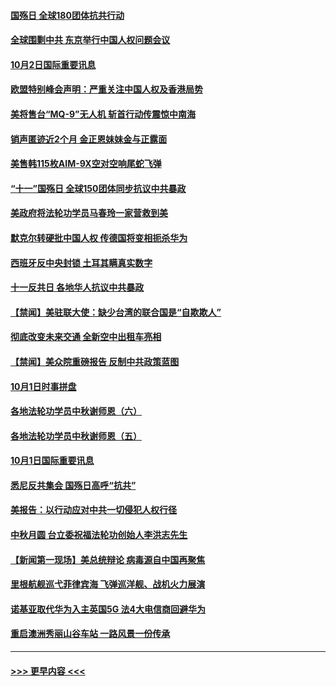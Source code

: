 #### [国殇日 全球180团体抗共行动](../pages/prog202/a102954483.md?t=10022251) 
#### [全球围剿中共 东京举行中国人权问题会议](../pages/prog202/a102954474.md?t=10022251) 
#### [10月2日国际重要讯息](../pages/prog202/a102954222.md?t=10022251) 
#### [欧盟特别峰会声明：严重关注中国人权及香港局势](../pages/prog202/a102954169.md?t=10022251) 
#### [美将售台“MQ-9”无人机 斩首行动传震惊中南海](../pages/prog202/a102954124.md?t=10022251) 
#### [销声匿迹近2个月 金正恩妹妹金与正露面](../pages/prog202/a102954053.md?t=10022251) 
#### [美售韩115枚AIM-9X空对空响尾蛇飞弹](../pages/prog202/a102954020.md?t=10022251) 
#### [“十一”国殇日 全球150团体同步抗议中共暴政](../pages/prog202/a102953832.md?t=10022251) 
#### [美政府将法轮功学员马春玲一家营救到美](../pages/prog202/a102953959.md?t=10022251) 
#### [默克尔转硬批中国人权  传德国将变相扼杀华为](../pages/prog202/a102953746.md?t=10022251) 
#### [西班牙反中央封锁 土耳其瞒真实数字](../pages/prog202/a102953731.md?t=10022251) 
#### [十一反共日 各地华人抗议中共暴政](../pages/prog202/a102953671.md?t=10022251) 
#### [【禁闻】美驻联大使：缺少台湾的联合国是“自欺欺人”](../pages/prog202/a102953817.md?t=10022251) 
#### [彻底改变未来交通 全新空中出租车亮相](../pages/prog202/a102953801.md?t=10022251) 
#### [【禁闻】美众院重磅报告 反制中共政策蓝图](../pages/prog202/a102953767.md?t=10022251) 
#### [10月1日时事拼盘](../pages/prog202/a102953769.md?t=10022251) 
#### [各地法轮功学员中秋谢师恩（六）](../pages/prog202/a102953703.md?t=10022251) 
#### [各地法轮功学员中秋谢师恩（五）](../pages/prog202/a102953565.md?t=10022251) 
#### [10月1日国际重要讯息](../pages/prog202/a102953467.md?t=10022251) 
#### [悉尼反共集会 国殇日高呼“抗共”](../pages/prog202/a102953422.md?t=10022251) 
#### [美报告：以行动应对中共一切侵犯人权行径](../pages/prog202/a102953402.md?t=10022251) 
#### [中秋月圆 台立委祝福法轮功创始人李洪志先生](../pages/prog202/a102953381.md?t=10022251) 
#### [【新闻第一现场】美总统辩论 病毒源自中国再聚焦](../pages/prog202/a102953358.md?t=10022251) 
#### [里根航舰巡弋菲律宾海 飞弹巡洋舰、战机火力展演](../pages/prog202/a102953253.md?t=10022251) 
#### [诺基亚取代华为入主英国5G 法4大电信商回避华为](../pages/prog202/a102953008.md?t=10022251) 
#### [重启澳洲秀丽山谷车站 一路风景一份传承](../pages/prog202/a102953028.md?t=10022251) 

----
#### [ >>> 更早内容 <<< ](../indexes/prog202-earlier.md)
